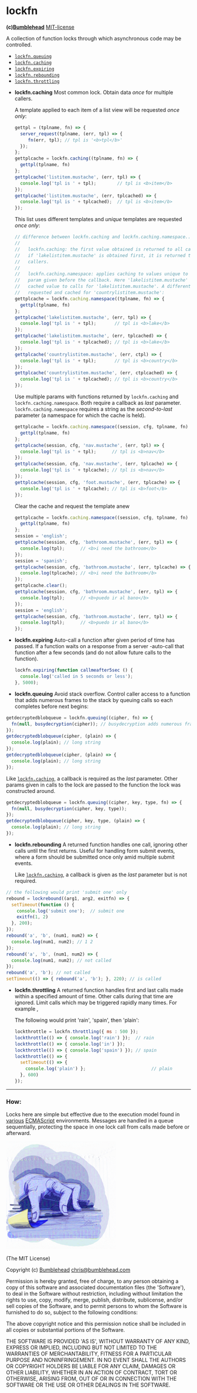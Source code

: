 lockfn
======
**(c)[Bumblehead][0]** [MIT-license](#license)

A collection of function locks through which asynchronous code may be controlled. 

 * [`lockfn.queuing`](#queuing)
 * [`lockfn.caching`](#caching)
 * [`lockfn.expiring`](#expiring) 
 * [`lockfn.rebounding`](#rebounding)
 * [`lockfn.throttling`](#throttling)

[0]: http://www.bumblehead.com                            "bumblehead"


 - <a id="caching"></a>**lockfn.caching**
   Most common lock. Obtain data _once_ for multiple callers.

   A template applied to each item of a list view will be requested _once only_:
   ```javascript
   gettpl = (tplname, fn) => {
     server_request(tplname, (err, tpl) => {
        fn(err, tpl); // tpl is '<b>tpl</b>'
     });
   };
   gettplcache = lockfn.caching((tplname, fn) => {
     gettpl(tplname, fn)
   };
   gettplcache('listitem.mustache', (err, tpl) => {
     console.log('tpl is ' + tpl);        // tpl is <b>item</b>
   });
   gettplcache('listitem.mustache', (err, tplcached) => {
     console.log('tpl is ' + tplcached);  // tpl is <b>item</b>
   });
   ```

   This list uses different templates and _unique_ templates are requested _once only_:
   ```javascript
   // difference between lockfn.caching and lockfn.caching.namespace...
   //
   //   lockfn.caching: the first value obtained is returned to all callers.
   //   if 'lakelistitem.mustache' is obtained first, it is returned to all
   //   callers.
   //
   //   lockfn.caching.namespace: applies caching to values unique to string
   //   param given before the callback. Here 'lakelistitem.mustache' returns a
   //   cached value to calls for 'lakelistitem.mustache'. A different value is
   //   requested and cached for 'countrylistitem.mustache':
   gettplcache = lockfn.caching.namespace((tplname, fn) => {
     gettpl(tplname, fn)
   };
   gettplcache('lakelistitem.mustache', (err, tpl) => {
     console.log('tpl is ' + tpl);       // tpl is <b>lake</b>
   });
   gettplcache('lakelistitem.mustache', (err, tplcached) => {
     console.log('tpl is ' + tplcached); // tpl is <b>lake</b>
   });
   gettplcache('countrylistitem.mustache', (err, ctpl) => {
     console.log('tpl is ' + tpl);       // tpl is <b>country</b>
   });
   gettplcache('countrylistitem.mustache', (err, ctplcached) => {
     console.log('tpl is ' + tplcached); // tpl is <b>country</b>
   });
   ```
 
   Use multiple params with functions returned by `lockfn.caching` and `lockfn.caching.namespace`. Both require a callback as _last_ parameter. `lockfn.caching.namespace` requires a string as the _second-to-last_  parameter (a namespace for which the cache is held).
   ```javascript
   gettplcache = lockfn.caching.namespace((session, cfg, tplname, fn) => {
     gettpl(tplname, fn)
   };
   gettplcache(session, cfg, 'nav.mustache', (err, tpl) => {
     console.log('tpl is ' + tpl);      // tpl is <b>nav</b>
   });
   gettplcache(session, cfg, 'nav.mustache', (err, tplcache) => {
     console.log('tpl is ' + tplcache); // tpl is <b>nav</b>
   });
   gettplcache(session, cfg, 'foot.mustache', (err, tplcache) => {
     console.log('tpl is ' + tplcache); // tpl is <b>foot</b>
   });
   ```

   Clear the cache and request the template anew
   ```javascript
   gettplcache = lockfn.caching.namespace((session, cfg, tplname, fn) => {
     gettpl(tplname, fn)
   };
   session = 'english';
   gettplcache(session, cfg, 'bathroom.mustache', (err, tpl) => {
     console.log(tpl);      // <b>i need the bathroom</b>
   });
   session = 'spanish';
   gettplcache(session, cfg, 'bathroom.mustache', (err, tplcache) => {
     console.log(tplcache); // <b>i need the bathroom</b>
   });
   gettplcache.clear();
   gettplcache(session, cfg, 'bathroom.mustache', (err, tpl) => {
     console.log(tpl);      // <b>puedo ir al bano</b>
   });
   session = 'english';
   gettplcache(session, cfg, 'bathroom.mustache', (err, tpl) => {
     console.log(tpl);      // <b>puedo ir al bano</b>
   });
   ```

 - <a id="expiring"></a>**lockfn.expiring**
   Auto-call a function after given period of time has passed. If a function waits on a response from a server -auto-call that function after a few seconds (and do not allow future calls to the function).
   ```javascript
   lockfn.expiring(function callmeafter5sec () {
     console.log('called in 5 seconds or less');
   }, 5000);
   ```

 - <a id="queuing"></a>**lockfn.queuing**
   Avoid stack overflow. Control caller access to a function that adds numerous frames to the stack by queuing calls so each completes before next begins:
  ```javascript
  getdecryptedblobqueue = lockfn.queuing((cipher, fn) => {
    fn(null, busydecryption(cipher)); // busydecryption adds numerous frames
  });
  getdecryptedblobqueue(cipher, (plain) => {
    console.log(plain); // long string
  });
  getdecryptedblobqueue(cipher, (plain) => {
    console.log(plain); // long string
  }); 
  ```

  Like [`lockfn.caching`](#caching), a callback is required as the _last_ parameter. Other params given in calls to the lock are passed to the function the lock was constructed around.
  ```javascript
  getdecryptedblobqueue = lockfn.queuing((cipher, key, type, fn) => {
    fn(null, busydecryption(cipher, key, type));
  });
  getdecryptedblobqueue(cipher, key, type, (plain) => {
    console.log(plain); // long string
  });
  ```
 
 - <a id="rebounding"></a>**lockfn.rebounding**
   A returned function handles one call, ignoring other calls until the first returns. Useful for handling form submit events, where a form should be submitted once only amid multiple submit events.

   Like [`lockfn.caching`](#caching), a callback is given as the _last_ parameter but is not required.
  ```javascript
  // the following would print 'submit one' only
  rebound = lockrebound((arg1, arg2, exitfn) => {
    setTimeout(function () { 
      console.log('submit one');  // submit one
      exitfn(1, 2) 
    }, 200);
  });
  rebound('a', 'b', (num1, num2) => {
    console.log(num1, num2); // 1 2
  });
  rebound('a', 'b', (num1, num2) => {
    console.log(num1, num2); // not called
  });
  rebound('a', 'b'); // not called
  setTimeout(() => { rebound('a', 'b'); }, 220); // is called
  ```

 - <a id="throttling"></a>**lockfn.throttling**
   A returned function handles first and last calls made within a specified amount of time. Other calls during that time are ignored. Limit calls which may be triggered rapidly many times. For example ,

   The following would print 'rain', 'spain', then 'plain': 
   ```javascript 
   lockthrottle = lockfn.throttling({ ms : 500 });
   lockthrottle(() => { console.log('rain') });  // rain
   lockthrottle(() => { console.log('in') });
   lockthrottle(() => { console.log('spain') }); // spain
   lockthrottle(() => {
     setTimeout(() => {
       console.log('plain') };                         // plain
     }, 600)
   });
   ```
  
---------------------------------------------------------
### <a id="how"></a>How:

Locks here are simple but effective due to the execution model found in [various][1] [ECMAScript][2] environments. Messages are handled in a queue sequentially, protecting the space in one lock call from calls made before or afterward.

[1]: https://developer.mozilla.org/en-US/docs/Web/JavaScript/EventLoop
[2]: http://nikhilm.github.io/uvbook/eventloops.html


![scrounge](https://github.com/iambumblehead/scroungejs/raw/main/img/hand.png) 

(The MIT License)

Copyright (c) [Bumblehead][0] <chris@bumblehead.com>

Permission is hereby granted, free of charge, to any person obtaining a copy of this software and associated documentation files (the 'Software'), to deal in the Software without restriction, including without limitation the rights to use, copy, modify, merge, publish, distribute, sublicense, and/or sell copies of the Software, and to permit persons to whom the Software is furnished to do so, subject to the following conditions:

The above copyright notice and this permission notice shall be included in all copies or substantial portions of the Software.

THE SOFTWARE IS PROVIDED 'AS IS', WITHOUT WARRANTY OF ANY KIND, EXPRESS OR IMPLIED, INCLUDING BUT NOT LIMITED TO THE WARRANTIES OF MERCHANTABILITY, FITNESS FOR A PARTICULAR PURPOSE AND NONINFRINGEMENT. IN NO EVENT SHALL THE AUTHORS OR COPYRIGHT HOLDERS BE LIABLE FOR ANY CLAIM, DAMAGES OR OTHER LIABILITY, WHETHER IN AN ACTION OF CONTRACT, TORT OR OTHERWISE, ARISING FROM, OUT OF OR IN CONNECTION WITH THE SOFTWARE OR THE USE OR OTHER DEALINGS IN THE SOFTWARE.
